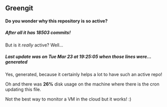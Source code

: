 ## Greengit

#### Do you wonder why this repository is so active?

##### After all it has 18503 commits!

But is it *really* active? Well...

##### Last update was on Tue Mar 23 at 19:25:05 when those lines were... generated

Yes, generated, because it certainly helps a lot to have such an active repo!

Oh and there was **26%** disk usage on the machine
where there is the cron updating this file.

Not the best way to monitor a VM in the cloud but it works! :)
